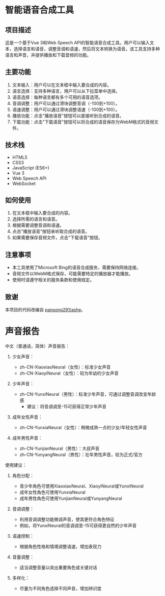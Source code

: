 # 智能语音合成工具

## 项目描述

这是一个基于Vue 3和Web Speech API的智能语音合成工具。用户可以输入文本，选择语言和语音，调整音调和语速，然后将文本转换为语音。该工具支持多种语言和声音，并提供播放和下载音频的功能。

## 主要功能

1. 文本输入：用户可以在文本框中输入要合成的内容。
2. 语言选择：支持多种语言，用户可以从下拉菜单中选择。
3. 语音选择：每种语言都有多个可用的语音选项。
4. 音调调整：用户可以通过滑块调整音调（-100到+100）。
5. 语速调整：用户可以通过滑块调整语速（-100到+100）。
6. 播放功能：点击"播放语音"按钮可以直接听到合成的语音。
7. 下载功能：点击"下载语音"按钮可以将合成的语音保存为WebM格式的音频文件。

## 技术栈

- HTML5
- CSS3
- JavaScript (ES6+)
- Vue 3
- Web Speech API
- WebSocket

## 如何使用

1. 在文本框中输入要合成的内容。
2. 选择所需的语言和语音。
3. 根据需要调整音调和语速。
4. 点击"播放语音"按钮来听取合成的语音。
5. 如果需要保存音频文件，点击"下载语音"按钮。

## 注意事项

- 本工具使用了Microsoft Bing的语音合成服务，需要保持网络连接。
- 音频文件以WebM格式保存，可能需要特定的播放器才能播放。
- 使用时请遵守相关的服务条款和使用规定。

## 致谢

本项目的代码改编自 [pansong291/ashe](https://github.com/pansong291/ashe/blob/64e57ef33bba7125636050765a2326e7b280e6b8/html/tool/text-audio.html#L102)。

# 声音报告

中文（普通话，简体）声音报告：

1. 少女声音：
   - zh-CN-XiaoxiaoNeural（女性）：标准少女声音
   - zh-CN-XiaoyiNeural（女性）：较为年幼的少女声音

2. 少年声音：
   - zh-CN-YunxiNeural（男性）：标准少年声音，可通过调整音调改变年龄感
     - 建议：将音调调至-15可获得正常少年声音

3. 成年女性声音：
   - zh-CN-YunxiaNeural（女性）：稍微成熟一点的少女/年轻女性声音

4. 成年男性声音：
   - zh-CN-YunjianNeural（男性）：大叔声音
   - zh-CN-YunyangNeural（男性）：壮年男性声音，较为正式/官方

使用建议：

1. 角色分配：
   - 青少年角色可使用XiaoxiaoNeural、XiaoyiNeural或YunxiNeural
   - 成年女性角色可使用YunxiaNeural
   - 成年男性角色可使用YunjianNeural或YunyangNeural

2. 音调调整：
   - 利用音调调整功能微调声音，使其更符合角色特征
   - 例如，将YunxiNeural的音调调至-15可获得更自然的少年声音

3. 语速控制：
   - 根据角色性格和情境调整语速，增加表现力

4. 音量调整：
   - 适当调整音量以突出重要角色或关键对话

5. 多样化：
   - 尽量为不同角色选择不同声音，增加辨识度